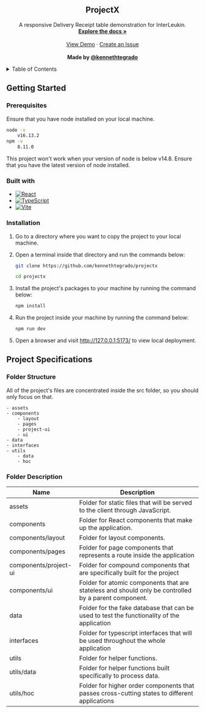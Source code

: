 <div id="top"></div>

<h2 align="center">ProjectX</h2>
<p align="center">
A responsive Delivery Receipt table demonstration for InterLeukin.
    <br />
    <a href="https://github.com/kennethtegrado/projectx"><strong>Explore the docs »</strong></a>
    <br />
    <br />
    <a href="https://interleukin-projectx.vercel.app/">View Demo</a>
    ·
    <a href="https://github.com/kennethtegrado/projectx/issues">Create an Issue</a>
    <br />
    <br />
    <strong>Made by <a href="https://github.com/kennethtegrado">@kennethtegrado</a></strong>
</p>

<details>
<summary>Table of Contents</summary>
    <ol>
        <li>
            <a href="#getting-started">Getting Started</a>
            <ol>
                <li>
                      <a href="#prerequisites">Prerequisites</a>
                </li>
                <li>
                      <a href="#built-with">Built With</a>
                </li>
                <li>
                      <a href="#installation">Installation</a>
                </li>
            </ol>
        </li>
        <li>
            <a href="#project-specifications">Project Specifications</a>
            <ol>
                <li>
                      <a href="#folder-structure">Folder Structure</a>
                </li>
                <li>
                      <a href="#folder-description">Folder Description</a>
                </li>
            </ol>
        </li>
    </ol>
</details>

## Getting Started

### Prerequisites

Ensure that you have node installed on your local machine.

```bash
node -v
    v16.13.2
npm -v
    8.11.0
```

This project won't work when your version of node is below v14.8. Ensure that you have the latest version of node installed.

### Built with

-   [![React][react.js]][react-url]
-   [![TypeScript][typescript]][typescript-url]
-   [![Vite][vite.js]][vite-url]

<!-- Markdown links -->

[react.js]: https://img.shields.io/badge/React-20232A?style=for-the-badge&logo=react&logoColor=61DAFB
[typescript]: https://img.shields.io/badge/TypeScript-3178C6?style=for-the-badge&logo=typescript&logoColor=white
[vite.js]: https://img.shields.io/badge/Vite-9863f9?style=for-the-badge&logo=vite&logoColor=fbc925
[react-url]: https://reactjs.org/
[typescript-url]: https://www.typescriptlang.org/docs/handbook/intro.html
[vite-url]: https://vitejs.dev/

### Installation

1. Go to a directory where you want to copy the project to your local machine.
2. Open a terminal inside that directory and run the commands below:

    ```bash
    git clone https://github.com/kennethtegrado/projectx

    cd projectx
    ```

3. Install the project's packages to your machine by running the command below:
    ```bash
    npm install
    ```
4. Run the project inside your machine by running the command below:
    ```bash
    npm run dev
    ```
5. Open a browser and visit http://127.0.0.1:5173/ to view local deployment.

## Project Specifications

### Folder Structure

All of the project's files are concentrated inside the src folder, so you should only focus on that.

```
- assets
- components
    - layout
    - pages
    - project-ui
    - ui
- data
- interfaces
- utils
    - data
    - hoc
```

### Folder Description

| Name                  | Description                                                                                          |
| --------------------- | ---------------------------------------------------------------------------------------------------- |
| assets                | Folder for static files that will be served to the client through JavaScript.                        |
| components            | Folder for React components that make up the application.                                            |
| components/layout     | Folder for layout components.                                                                        |
| components/pages      | Folder for page components that represents a route inside the application                            |
| components/project-ui | Folder for compound components that are specifically built for the project                           |
| components/ui         | Folder for atomic components that are stateless and should only be controlled by a parent component. |
| data                  | Folder for the fake database that can be used to test the functionality of the application           |
| interfaces            | Folder for typescript interfaces that will be used throughout the whole application                  |
| utils                 | Folder for helper functions.                                                                         |
| utils/data            | Folder for helper functions built specifically to process data.                                      |
| utils/hoc             | Folder for higher order components that passes cross-cutting states to different applications        |
